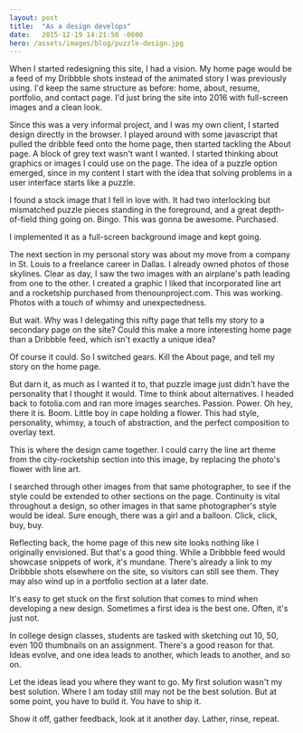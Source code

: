 ```yaml
---
layout: post
title:  "As a design develops"
date:   2015-12-19 14:21:50 -0600
hero: /assets/images/blog/puzzle-design.jpg
---
```


When I started redesigning this site, I had a vision. My home page would be a feed of my Dribbble shots instead of the animated story I was previously using. I'd keep the same structure as before: home, about, resume, portfolio, and contact page. I'd just bring the site into 2016 with full-screen images and a clean look.

Since this was a very informal project, and I was my own client, I started design directly in the browser. I played around with some javascript that pulled the dribble feed onto the home page, then started tackling the About page. A block of grey text wasn't want I wanted. I started thinking about graphics or images I could use on the page. The idea of a puzzle option emerged, since in my content I start with the idea that solving problems in  a user interface starts like a puzzle.

I found a stock image that I fell in love with. It had two interlocking but mismatched puzzle pieces standing in the foreground, and a great depth-of-field thing going on. Bingo. This was gonna be awesome. Purchased.

I implemented it as a full-screen background image and kept going.

The next section in my personal story was about my move from a company in St. Louis to a freelance career in Dallas. I already owned photos of those skylines. Clear as day, I saw the two images with an airplane's path leading from one to the other. I created a graphic I liked that incorporated line art and a rocketship purchased from thenounproject.com. This was working. Photos with a touch of whimsy and unexpectedness.

But wait. Why was I delegating this nifty page that tells my story to a secondary page on the site? Could this make a more interesting home page than a Dribbble feed, which isn't exactly a unique idea?

Of course it could. So I switched gears. Kill the About page, and tell my story on the home page.

But darn it, as much as I wanted it to, that puzzle image just didn't have the personality that I thought it would. Time to think about alternatives. I headed back to fotolia.com and ran more images searches. Passion. Power. Oh hey, there it is. Boom. Little boy in cape holding a flower. This had style, personality, whimsy, a touch of abstraction, and the perfect composition to overlay text.

This is where the design came together. I could carry the line art theme from the city-rocketship section into this image, by replacing the photo's flower with line art.

I searched through other images from that same photographer, to see if the style could be extended to other sections on the page. Continuity is vital throughout a design, so other images in that same photographer's style would be ideal. Sure enough, there was a girl and a balloon. Click, click, buy, buy.

Reflecting back, the home page of this new site looks nothing like I originally envisioned. But that's a good thing. While a Dribbble feed would showcase snippets of work, it's mundane. There's already a link to my Dribbble shots elsewhere on the site, so visitors can still see them. They may also wind up in a portfolio section at a later date.

It's easy to get stuck on the first solution that comes to mind when developing a new design. Sometimes a first idea is the best one. Often, it's just not.

In college design classes, students are tasked with sketching out 10, 50, even 100 thumbnails on an assignment. There's a good reason for that. Ideas evolve, and one idea leads to another, which leads to another, and so on.

Let the ideas lead you where they want to go. My first solution wasn't my best solution. Where I am today still may not be the best solution. But at some point, you have to build it. You have to ship it.

Show it off, gather feedback, look at it another day. Lather, rinse, repeat.
